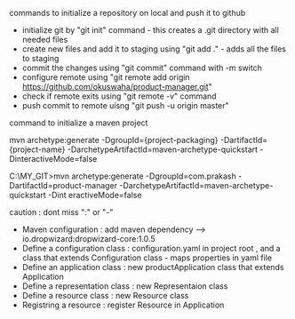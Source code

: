 commands to initialize a repository on local and push it to github
- initialize git by "git init" command - this creates a .git directory with all needed files
- create new files and add it to staging using "git add ." - adds all the files to staging
- commit the changes using "git commit" command with -m switch 
- configure remote using "git remote add origin https://github.com/okuswaha/product-manager.git"
- check if remote exits using "git remote -v" command
- push commit to remote uisng "git push -u origin master" 

command to initialize a maven project 

mvn archetype:generate -DgroupId={project-packaging} -DartifactId={project-name} -DarchetypeArtifactId=maven-archetype-quickstart -DinteractiveMode=false

C:\MY_GIT\>mvn archetype:generate -DgroupId=com.prakash -DartifactId=product-manager -DarchetypeArtifactId=maven-archetype-quickstart -Dint
eractiveMode=false

caution : dont miss ":" or "-"

- Maven configuration :  add maven dependency --> io.dropwizard:dropwizard-core:1.0.5
- Define a configuration class : configuration.yaml in project root , and a class that extends Configuration class - maps properties in yaml file
- Define an application class : new productApplication class that extends Application<ProductConfiguration>
- Define a representation class : new Representaion class
- Define a resource class : new Resource class
- Registring a resource : register Resource in Application